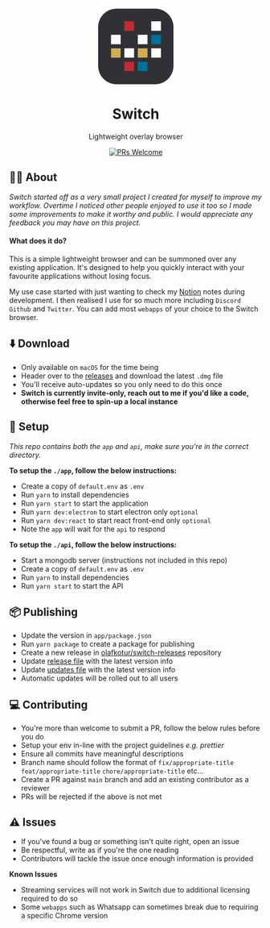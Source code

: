 <p align="center">
  <a href="https://switchapp.dev.com">
    <img width="150px" style="margin-top: 30px" src="https://github.com/olafkotur/switch/blob/main/app/assets/switch-icon.png?raw=true">
  </a>
</p>

<h1 align="center">Switch</h1>

<div align="center">

Lightweight overlay browser

[![PRs Welcome](https://img.shields.io/badge/PRs-welcome-brightgreen.svg?style=flat-square)](http://makeapullrequest.com)

</div>

## 👋🏽 About

_Switch started off as a very small project I created for myself to improve my workflow. Overtime I noticed other people enjoyed to use it too so I made some improvements to make it worthy and public. I would appreciate any feedback you may have on this project._

#### What does it do?

This is a simple lightweight browser and can be summoned over any existing application. It's designed to help you quickly interact with your favourite applications without losing focus.

My use case started with just wanting to check my [Notion](https://notion.so) notes during development. I then realised I use for so much more including `Discord` `Github` and `Twitter`. You can add most `webapps` of your choice to the Switch browser.

## ⬇️ Download

- Only available on `macOS` for the time being
- Header over to the [releases](https://github.com/olafkotur/switch/releases) and download the latest `.dmg` file
- You'll receive auto-updates so you only need to do this once
- **Switch is currently invite-only, reach out to me if you'd like a code, otherwise feel free to spin-up a local instance**

## 🔨 Setup

_This repo contains both the `app` and `api`, make sure you're in the correct directory._

**To setup the `./app`, follow the below instructions:**

- Create a copy of `default.env` as `.env`
- Run `yarn` to install dependencies
- Run `yarn start` to start the application
- Run `yarn dev:electron` to start electron only `optional`
- Run `yarn dev:react` to start react front-end only `optional`
- Note the `app` will wait for the `api` to respond

**To setup the `./api`, follow the below instructions:**

- Start a mongodb server (instructions not included in this repo)
- Create a copy of `default.env` as `.env`
- Run `yarn` to install dependencies
- Run `yarn start` to start the API

## 📦 Publishing

- Update the version in `app/package.json`
- Run `yarn package` to create a package for publishing
- Create a new release in [olafkotur/switch-releases](https://github.com/olafkotur/switch-releases/releases) repository
- Update [release file](https://github.com/olafkotur/switch-releases/blob/master/release.json) with the latest version info
- Update [updates file](https://github.com/olafkotur/switch-releases/blob/master/updates.json) with the latest version info
- Automatic updates will be rolled out to all users

## 💻 Contributing

- You're more than welcome to submit a PR, follow the below rules before you do
- Setup your env in-line with the project guidelines _e.g. prettier_
- Ensure all commits have meaningful descriptions
- Branch name should follow the format of `fix/appropriate-title` `feat/appropriate-title` `chore/appropriate-title` etc...
- Create a PR against `main` branch and add an existing contributor as a reviewer
- PRs will be rejected if the above is not met

## ⚠️ Issues

- If you've found a bug or something isn't quite right, open an issue
- Be respectful, write as if you're the one reading
- Contributors will tackle the issue once enough information is provided

**Known Issues**

- Streaming services will not work in Switch due to additional licensing required to do so
- Some `webapps` such as Whatsapp can sometimes break due to requiring a specific Chrome version
